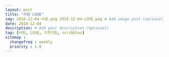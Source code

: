 ```yaml
---
layout: post
title: "사랑 LOVE"
img: 2018-12-04-사랑.png 2018-12-04-LOVE.png # Add image post (optional)
date: 2018-12-04
description: # Add post description (optional)
tag: [사랑, LOVE, 끄적거림, scribbles]
sitemap :
  changefreq : weekly
  priority : 1.0
---
```

